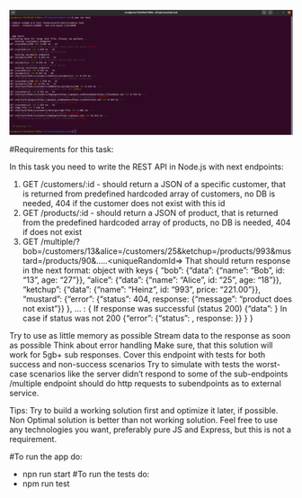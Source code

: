 ![how-it-works](https://github.com/iblessedi/nodejs-task/blob/master/public/images/result.png?raw=true)

#Requirements for this task:

In this task you need to write the REST API in Node.js with next endpoints:
1) GET /customers/:id - should return a JSON of a specific customer, that is returned from predefined hardcoded array of customers, no DB is needed, 404 if the customer does not exist with this id
2) GET /products/:id - should return a JSON of product, that is returned from the predefined hardcoded array of products, no DB is needed, 404 if does not exist
3) GET /multiple/?bob=/customers/13&alice=/customers/25&ketchup=/products/993&mustard=/products/90&.....<uniqueRandomId=<randomURI>>
   That should return response in the next format: object with keys
   {
   “bob”: {“data”: {“name”: “Bob”, id: “13”, age: “27”}},
   “alice”: {“data”: {“name”: “Alice”, id: “25”, age: “18”}},
   “ketchup”: {“data”: {“name”: “Heinz”, id: “993”, price: “221.00”}},
   “mustard”: {“error”: {“status”: 404, response: {“message”: “product does not exist”}} },
   …
   <uniqueRandomId>: {
   If response was successful (status 200)
   {“data”: <response from original endpoint>}
   In case if status was not 200
   {“error”: {“status”: <original status code>, response: <original response>}}
   }
   }


Try to use as little memory as possible
Stream data to the response as soon as possible
Think about error handling
Make sure, that this solution will work for 5gb+ sub responses.
Cover this endpoint with tests for both success and non-success scenarios
Try to simulate with tests the worst-case scenarios like the server didn’t respond to some of the sub-endpoints
/multiple endpoint should do http requests to subendpoints as to external service.


Tips: Try to build a working solution first and optimize it later, if possible. Non Optimal solution is better than not working solution. Feel free to use any technologies you want, preferably pure JS and Express, but this is not a requirement. 


#To run the app do:
- npn run start
#To run the tests do:
- npm run test
